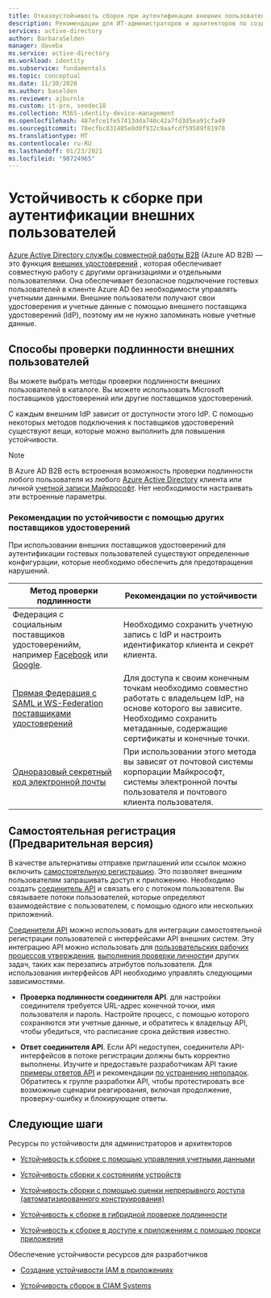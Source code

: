 ```yaml
---
title: Отказоустойчивость сборок при аутентификации внешних пользователей с помощью Azure Active Directory
description: Рекомендации для ИТ-администраторов и архитекторов по созданию устойчивой проверки подлинности для внешних пользователей
services: active-directory
author: BarbaraSelden
manager: daveba
ms.service: active-directory
ms.workload: identity
ms.subservice: fundamentals
ms.topic: conceptual
ms.date: 11/30/2020
ms.author: baselden
ms.reviewer: ajburnle
ms.custom: it-pro, seodec18
ms.collection: M365-identity-device-management
ms.openlocfilehash: 487efce1fe57413dda740c42a7fd3d5ea91cfa49
ms.sourcegitcommit: 78ecfbc831405e8d0f932c9aafcdf59589f81978
ms.translationtype: MT
ms.contentlocale: ru-RU
ms.lasthandoff: 01/23/2021
ms.locfileid: "98724965"
---
```

# <a name="build-resilience-in-external-user-authentication"></a>Устойчивость к сборке при аутентификации внешних пользователей

[Azure Active Directory службы совместной работы B2B](../external-identities/what-is-b2b.md) (Azure AD B2B) — это функция [внешних удостоверений](../external-identities/delegate-invitations.md) , которая обеспечивает совместную работу с другими организациями и отдельными пользователями. Она обеспечивает безопасное подключение гостевых пользователей в клиенте Azure AD без необходимости управлять учетными данными. Внешние пользователи получают свои удостоверения и учетные данные с помощью внешнего поставщика удостоверений (IdP), поэтому им не нужно запоминать новые учетные данные. 

## <a name="ways-to-authenticate-external-users"></a>Способы проверки подлинности внешних пользователей

Вы можете выбрать методы проверки подлинности внешних пользователей в каталоге. Вы можете использовать Microsoft поставщиков удостоверений или другие поставщиков удостоверений.

С каждым внешним IdP зависит от доступности этого IdP. С помощью некоторых методов подключения к поставщиков удостоверений существуют вещи, которые можно выполнить для повышения устойчивости.

> [!NOTE] 
> В Azure AD B2B есть встроенная возможность проверки подлинности любого пользователя из любого [Azure Active Directory](../index.yml) клиента или личной [учетной записи Майкрософт](https://account.microsoft.com/account). Нет необходимости настраивать эти встроенные параметры.

### <a name="considerations-for-resilience-with-other-idps"></a>Рекомендации по устойчивости с помощью других поставщиков удостоверений

При использовании внешних поставщиков удостоверений для аутентификации гостевых пользователей существуют определенные конфигурации, которые необходимо обеспечить для предотвращения нарушений.

| Метод проверки подлинности| Рекомендации по устойчивости |
| - | - |
| Федерация с социальным поставщиков удостоверенийм, например [Facebook](../external-identities/facebook-federation.md) или [Google](../external-identities/google-federation.md).| Необходимо сохранить учетную запись с IdP и настроить идентификатор клиента и секрет клиента. |
| [Прямая Федерация с SAML и WS-Federation поставщиками удостоверений](../external-identities/direct-federation.md)| Для доступа к своим конечным точкам необходимо совместно работать с владельцем IdP, на основе которого вы зависите. <br>Необходимо сохранить метаданные, содержащие сертификаты и конечные точки. |
| [Одноразовый секретный код электронной почты](../external-identities/one-time-passcode.md)| При использовании этого метода вы зависят от почтовой системы корпорации Майкрософт, системы электронной почты пользователя и почтового клиента пользователя. |


 

## <a name="self-service-sign-up-preview"></a>Самостоятельная регистрация (Предварительная версия)

В качестве альтернативы отправке приглашений или ссылок можно включить [самостоятельную регистрацию](../external-identities/self-service-sign-up-overview.md).  Это позволяет внешним пользователям запрашивать доступ к приложению. Необходимо создать [соединитель API](../external-identities/self-service-sign-up-add-api-connector.md) и связать его с потоком пользователя. Вы связываете потоки пользователей, которые определяют взаимодействие с пользователем, с помощью одного или нескольких приложений. 

[Соединители API](../external-identities/api-connectors-overview.md) можно использовать для интеграции самостоятельной регистрации пользователей с интерфейсами API внешних систем. Эту интеграцию API можно использовать для [пользовательских рабочих процессов утверждения](../external-identities/self-service-sign-up-add-approvals.md), [выполнения проверки личности](../external-identities/code-samples-self-service-sign-up.md)и других задач, таких как перезапись атрибутов пользователя. Для использования интерфейсов API необходимо управлять следующими зависимостями.

* **Проверка подлинности соединителя API**. для настройки соединителя требуется URL-адрес конечной точки, имя пользователя и пароль. Настройте процесс, с помощью которого сохраняются эти учетные данные, и обратитесь к владельцу API, чтобы убедиться, что расписание срока действия известно.

* **Ответ соединителя API**. Если API недоступен, соединители API-интерфейсов в потоке регистрации должны быть корректно выполнены. Изучите и предоставьте разработчикам API такие [примеры ответов API](../external-identities/self-service-sign-up-add-api-connector.md) и рекомендации [по устранению неполадок](../external-identities/self-service-sign-up-add-api-connector.md). Обратитесь к группе разработки API, чтобы протестировать все возможные сценарии реагирования, включая продолжение, проверку-ошибку и блокирующие ответы. 

## <a name="next-steps"></a>Следующие шаги
Ресурсы по устойчивости для администраторов и архитекторов
 
* [Устойчивость к сборке с помощью управления учетными данными](resilience-in-credentials.md)

* [Устойчивость сборки к состояниям устройств](resilience-with-device-states.md)

* [Устойчивость сборки с помощью оценки непрерывного доступа (автоматизированного конструирования)](resilience-with-continuous-access-evaluation.md)

* [Устойчивость к сборке в гибридной проверке подлинности](resilience-in-hybrid.md)

* [Устойчивость к сборке в доступе к приложениям с помощью прокси приложения](resilience-on-premises-access.md)

Обеспечение устойчивости ресурсов для разработчиков

* [Создание устойчивости IAM в приложениях](resilience-app-development-overview.md)

* [Устойчивость сборок в CIAM Systems](resilience-b2c.md)

